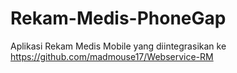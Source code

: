 # Rekam-Medis-PhoneGap
Aplikasi Rekam Medis Mobile yang diintegrasikan ke https://github.com/madmouse17/Webservice-RM
